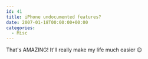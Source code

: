 ```yaml
---
id: 41
title: iPhone undocumented features?
date: 2007-01-18T00:00:00+00:00
categories:
  - Misc
---
```

That's AMAZING! It'll really make my life much easier 😉
